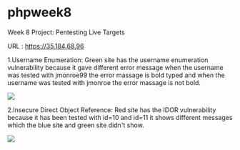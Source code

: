 # phpweek8
Week 8 Project: Pentesting Live Targets

URL : https://35.184.68.96

1.Username Enumeration:
 Green site has the username enumeration vulnerability because it gave different error message
 when the username was tested with jmonroe99 the error massage is bold typed and when the username 
 was tested with jmonroe the error massage is not bold. 
 
 <img src='http://i.imgur.com/f4OsQja.gif'/>
 
2.Insecure Direct Object Reference:
  Red site has the IDOR vulnerability because it has been tested with id=10 and id=11 
  it shows different messages which the blue site and green site didn't show. 
  
 <img src='http://i.imgur.com/U2rXSCr.gif'/>
 
 
